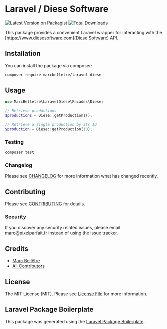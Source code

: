 # Laravel / Diese Software

[![Latest Version on Packagist](https://img.shields.io/packagist/v/marcbelletre/laravel-diese.svg?style=flat-square)](https://packagist.org/packages/marcbelletre/laravel-diese)
[![Total Downloads](https://img.shields.io/packagist/dt/marcbelletre/laravel-diese.svg?style=flat-square)](https://packagist.org/packages/marcbelletre/laravel-diese)

This package provides a convenient Laravel wrapper for interacting with the [https://www.diesesoftware.com](Diese Software) API.

## Installation

You can install the package via composer:

```bash
composer require marcbelletre/laravel-diese
```

## Usage

```php
use MarcBelletre\LaravelDiese\Facades\Diese;

// Retrieve productions
$productions = Diese::getProductions();

// Retrieve a single production by its ID
$production = Diese::getProduction(10);
```

### Testing

```bash
composer test
```

### Changelog

Please see [CHANGELOG](CHANGELOG.md) for more information what has changed recently.

## Contributing

Please see [CONTRIBUTING](CONTRIBUTING.md) for details.

### Security

If you discover any security related issues, please email marc@pixelparfait.fr instead of using the issue tracker.

## Credits

-   [Marc Bellêtre](https://github.com/marcbelletre)
-   [All Contributors](../../contributors)

## License

The MIT License (MIT). Please see [License File](LICENSE.md) for more information.

## Laravel Package Boilerplate

This package was generated using the [Laravel Package Boilerplate](https://laravelpackageboilerplate.com).
